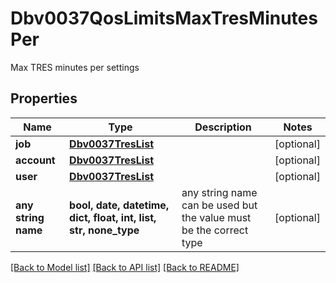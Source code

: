 # Dbv0037QosLimitsMaxTresMinutesPer

Max TRES minutes per settings

## Properties
Name | Type | Description | Notes
------------ | ------------- | ------------- | -------------
**job** | [**Dbv0037TresList**](Dbv0037TresList.md) |  | [optional] 
**account** | [**Dbv0037TresList**](Dbv0037TresList.md) |  | [optional] 
**user** | [**Dbv0037TresList**](Dbv0037TresList.md) |  | [optional] 
**any string name** | **bool, date, datetime, dict, float, int, list, str, none_type** | any string name can be used but the value must be the correct type | [optional]

[[Back to Model list]](../README.md#documentation-for-models) [[Back to API list]](../README.md#documentation-for-api-endpoints) [[Back to README]](../README.md)


